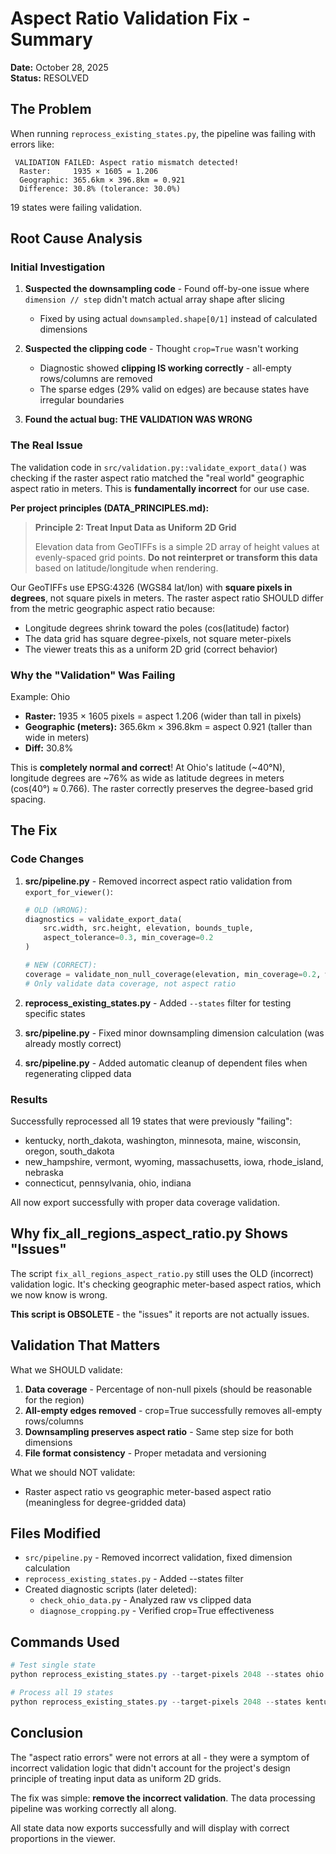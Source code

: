 # Aspect Ratio Validation Fix - Summary

**Date:** October 28, 2025  
**Status:**  RESOLVED

## The Problem

When running `reprocess_existing_states.py`, the pipeline was failing with errors like:

```
 VALIDATION FAILED: Aspect ratio mismatch detected!
  Raster:     1935 × 1605 = 1.206
  Geographic: 365.6km × 396.8km = 0.921
  Difference: 30.8% (tolerance: 30.0%)
```

19 states were failing validation.

## Root Cause Analysis

### Initial Investigation
1. **Suspected the downsampling code** - Found off-by-one issue where `dimension // step` didn't match actual array shape after slicing
   - Fixed by using actual `downsampled.shape[0/1]` instead of calculated dimensions
   
2. **Suspected the clipping code** - Thought `crop=True` wasn't working
   - Diagnostic showed **clipping IS working correctly** - all-empty rows/columns are removed
   - The sparse edges (29% valid on edges) are because states have irregular boundaries

3. **Found the actual bug: THE VALIDATION WAS WRONG**

### The Real Issue

The validation code in `src/validation.py::validate_export_data()` was checking if the raster aspect ratio matched the "real world" geographic aspect ratio in meters. This is **fundamentally incorrect** for our use case.

**Per project principles (DATA_PRINCIPLES.md):**
>  **Principle 2: Treat Input Data as Uniform 2D Grid**
> 
> Elevation data from GeoTIFFs is a simple 2D array of height values at evenly-spaced grid points. **Do not reinterpret or transform this data** based on latitude/longitude when rendering.

Our GeoTIFFs use EPSG:4326 (WGS84 lat/lon) with **square pixels in degrees**, not square pixels in meters. The raster aspect ratio SHOULD differ from the metric geographic aspect ratio because:
- Longitude degrees shrink toward the poles (cos(latitude) factor)
- The data grid has square degree-pixels, not square meter-pixels
- The viewer treats this as a uniform 2D grid (correct behavior)

### Why the "Validation" Was Failing

Example: Ohio
- **Raster:** 1935 × 1605 pixels = aspect 1.206 (wider than tall in pixels)
- **Geographic (meters):** 365.6km × 396.8km = aspect 0.921 (taller than wide in meters)  
- **Diff:** 30.8%

This is **completely normal and correct**! At Ohio's latitude (~40°N), longitude degrees are ~76% as wide as latitude degrees in meters (cos(40°) ≈ 0.766). The raster correctly preserves the degree-based grid spacing.

## The Fix

### Code Changes

1. **src/pipeline.py** - Removed incorrect aspect ratio validation from `export_for_viewer()`:
   ```python
   # OLD (WRONG):
   diagnostics = validate_export_data(
       src.width, src.height, elevation, bounds_tuple,
       aspect_tolerance=0.3, min_coverage=0.2
   )
   
   # NEW (CORRECT):
   coverage = validate_non_null_coverage(elevation, min_coverage=0.2, warn_only=True)
   # Only validate data coverage, not aspect ratio
   ```

2. **reprocess_existing_states.py** - Added `--states` filter for testing specific states

3. **src/pipeline.py** - Fixed minor downsampling dimension calculation (was already mostly correct)

4. **src/pipeline.py** - Added automatic cleanup of dependent files when regenerating clipped data

### Results

Successfully reprocessed all 19 states that were previously "failing":
- kentucky, north_dakota, washington, minnesota, maine, wisconsin, oregon, south_dakota
- new_hampshire, vermont, wyoming, massachusetts, iowa, rhode_island, nebraska
- connecticut, pennsylvania, ohio, indiana

All now export successfully with proper data coverage validation.

## Why fix_all_regions_aspect_ratio.py Shows "Issues"

The script `fix_all_regions_aspect_ratio.py` still uses the OLD (incorrect) validation logic. It's checking geographic meter-based aspect ratios, which we now know is wrong.

**This script is OBSOLETE** - the "issues" it reports are not actually issues.

## Validation That Matters

What we SHOULD validate:
1.  **Data coverage** - Percentage of non-null pixels (should be reasonable for the region)
2.  **All-empty edges removed** - crop=True successfully removes all-empty rows/columns
3.  **Downsampling preserves aspect ratio** - Same step size for both dimensions
4.  **File format consistency** - Proper metadata and versioning

What we should NOT validate:
-  Raster aspect ratio vs geographic meter-based aspect ratio (meaningless for degree-gridded data)

## Files Modified

- `src/pipeline.py` - Removed incorrect validation, fixed dimension calculation
- `reprocess_existing_states.py` - Added --states filter
- Created diagnostic scripts (later deleted):
  - `check_ohio_data.py` - Analyzed raw vs clipped data
  - `diagnose_cropping.py` - Verified crop=True effectiveness

## Commands Used

```powershell
# Test single state
python reprocess_existing_states.py --target-pixels 2048 --states ohio

# Process all 19 states
python reprocess_existing_states.py --target-pixels 2048 --states kentucky north_dakota washington minnesota maine wisconsin oregon south_dakota new_hampshire vermont wyoming massachusetts iowa rhode_island nebraska connecticut pennsylvania ohio indiana
```

## Conclusion

The "aspect ratio errors" were not errors at all - they were a symptom of incorrect validation logic that didn't account for the project's design principle of treating input data as uniform 2D grids.

The fix was simple: **remove the incorrect validation**. The data processing pipeline was working correctly all along.

All state data now exports successfully and will display with correct proportions in the viewer.

